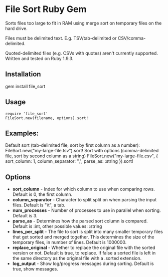 # File Sort Ruby Gem

Sorts files too large to fit in RAM using merge sort on temporary files on the hard drive.

Files must be delimited text. E.g. TSV/tab-delimited or CSV/comma-delimited.

Quoted-delimited files (e.g. CSVs with quotes) aren't currently supported. Written and tested on Ruby 1.9.3.

## Installation
gem install file_sort

## Usage
    require 'file_sort'
    FileSort.new(filename, options).sort!

## Examples:
Default sort (tab-delimited file, sort by first column as a number):
    FileSort.new("my-large-file.tsv").sort!
Sort with options (comma-delimited file, sort by second column as a string)
    FileSort.new("my-large-file.csv", { sort_column: 1, column_separator: ",", parse_as: :string }).sort!

## Options
- **sort_column** - Index for which column to use when comparing rows. Default is 0, the first column.
- **column_separator** - Character to split split on when parsing the input files. Default is "\t", a tab.
- **num_processes** - Number of processes to use in parallel when sorting. Default is 3.
- **parse_as** - Determines how the parsed sort column is compared. Default is :int, other possible values: :string
- **lines_per_split** - The file to sort is split into many smaller temporary files that get sorted and merged together. This determines the size of the temporary files, in number of lines. Default is 1000000.
- **replace_original** - Whether to replace the original file with the sorted version or not. Default is true, to replace. If false a sorted file is left in the same directory as the original file with a .sorted extension.
- **log_output** - Show log/progress messages during sorting. Default is true, show messages.